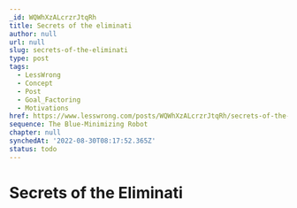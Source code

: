 ```yaml
---
_id: WQWhXzALcrzrJtqRh
title: Secrets of the eliminati
author: null
url: null
slug: secrets-of-the-eliminati
type: post
tags:
  - LessWrong
  - Concept
  - Post
  - Goal_Factoring
  - Motivations
href: https://www.lesswrong.com/posts/WQWhXzALcrzrJtqRh/secrets-of-the-eliminati
sequence: The Blue-Minimizing Robot
chapter: null
synchedAt: '2022-08-30T08:17:52.365Z'
status: todo
---
```


# Secrets of the Eliminati
